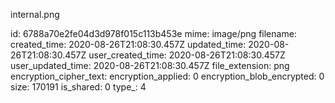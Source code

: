 internal.png

id: 6788a70e2fe04d3d978f015c113b453e
mime: image/png
filename: 
created_time: 2020-08-26T21:08:30.457Z
updated_time: 2020-08-26T21:08:30.457Z
user_created_time: 2020-08-26T21:08:30.457Z
user_updated_time: 2020-08-26T21:08:30.457Z
file_extension: png
encryption_cipher_text: 
encryption_applied: 0
encryption_blob_encrypted: 0
size: 170191
is_shared: 0
type_: 4